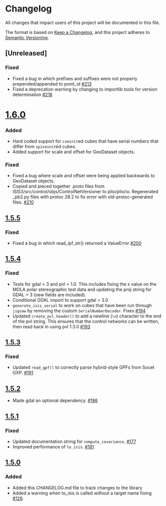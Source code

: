 # Changelog

All changes that impact users of this project will be documented in this file.

The format is based on [Keep a Changelog](https://keepachangelog.com/en/1.0.0/),
and this project adheres to [Semantic Versioning](https://semver.org/spec/v2.0.0.html).

<!---
This document is intended for users of the applications and API. Changes to things
like tests should not be noted in this document.

When updating this file for a PR, add an entry for your change under Unreleased
and one of the following headings:
 - Added - for new features.
 - Changed - for changes in existing functionality.
 - Deprecated - for soon-to-be removed features.
 - Removed - for now removed features.
 - Fixed - for any bug fixes.
 - Security - in case of vulnerabilities.

If the heading does not yet exist under Unreleased, then add it as a 3rd heading,
with three #.


When preparing for a public release candidate add a new 2nd heading, with two #, under
Unreleased with the version number and the release date, in year-month-day
format. Then, add a link for the new version at the bottom of this document and
update the Unreleased link so that it compares against the latest release tag.


When preparing for a bug fix release create a new 2nd heading above the Fixed
heading to indicate that only the bug fixes and security fixes are in the bug fix
release.
-->

## [Unreleased]
### Fixed
- Fixed a bug in which prefixes and suffixes were not properly prepended/appended to point_id [#213](https://github.com/DOI-USGS/plio/issues/213)
- Fixed a deprecation warning by changing to importlib tools for version determination [#218](https://github.com/DOI-USGS/plio/issues/218)

# [1.6.0]()

### Added
- Hard coded support for `csminit`ed cubes that have serial numbers that differ from `spiceinit`ed cubes.
- Added support for scale and offset for GeoDataset objects.

### Fixed
- Fixed a bug where scale and offset were being applied backwards to GeoDataset objects.
- Copied and pieced together .proto files from ISIS3/src/control/objs/ControlNetVersioner to plio/plio/io.
  Regenerated _pb2.py files with protoc 28.2 to fix error with old-protoc-generated files. [#210](https://github.com/DOI-USGS/plio/issues/210)

## [1.5.5]()
### Fixed
- Fixed a bug in which read_ipf_str() returned a ValueError [#200](https://github.com/DOI-USGS/plio/issues/200)

## [1.5.4]()
### Fixed
- Tests for gdal > 3 and pvl > 1.0. This includes fixing the `k` value on the MOLA polar stereographic test data and updating the proj string for GDAL > 3 (new fields are included).
- Conditional GDAL import to support gdal > 3.0
- `generate_isis_serial` to work on cubes that have been run through `jigsaw` by removing the custom `SerialNumberDecoder`. Fixes [#194](https://github.com/DOI-USGS/plio/issues/194)
- Updated `create_pvl_header()` to add a newline (`\n`) character to the end of the pvl string. This ensures that the control networks can be written, then read back in using pvl 1.3.0 [#193](https://github.com/USGS-Astrogeology/plio/pull/193)

## [1.5.3]()
### Fixed
- Updated `read_gpf()` to correctly parse hybrid-style GPFs from Socet GXP. [#191](https://github.com/USGS-Astrogeology/plio/pull/191)

## [1.5.2]() 

- Made gdal an optional dependency. [#186](https://github.com/USGS-Astrogeology/plio/pull/186)

## [1.5.1]()

### Fixed
- Updated documentation string for `compute_covariance`. [#177](https://github.com/USGS-Astrogeology/plio/pull/177)
- Improved performance of `to_isis`. [#181](https://github.com/USGS-Astrogeology/plio/issues/181)

## [1.5.0]()

### Added
- Added this CHANGELOG.md file to track changes to the library
- Added a warning when to_isis is called without a target name fixing [#126](https://github.com/USGS-Astrogeology/plio/issues/126).
